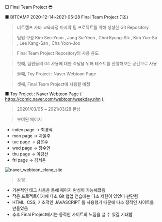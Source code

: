 □ Final Team Project 😎

■ BITCAMP 2020-12-14~2021-05-28 Final Team Project (1조)

> 비트캠프 자바 교육과정 마지막 팀 프로젝트를 위해 생성한 Git Repository

> 팀원 구성 Kim Seo-Yoon , Jang Su-Yeon , Choi Kyung-Sik , Kim Yun-Su , Lee Kang-San , Cha Yoon-Joo

> Final Team Project Repository의 사용 용도

> 첫째, 팀원들의 Git 사용에 대한 숙달을 위해 테스트를 진행해보는 공간으로 사용

> 둘째, Toy Project : Naver Webtoon Page

> 셋째, Final Team Project에 사용될 예정


■ Toy Project : Naver Webtoon Page ( https://comic.naver.com/webtoon/weekday.nhn );

> 20201/03/05 ~ 2021/03/28 완성

> 부여된 페이지
 - index page -> 최경식
 - mon page -> 차윤주
 - tue page -> 김윤수
 - wed page -> 장수연
 - thu page -> 이강산
 - fri page -> 김서윤

![naver_webtoon_clone_site](https://user-images.githubusercontent.com/70927354/113009879-5370b180-91b3-11eb-83dc-199474deb56c.png)

> 강평

- 기본적인 태그 사용을 통해 페이지 완성이 가능해졌음
- 작은 프로젝트이기에 다소 Git 협업 연습에는 다소 제한이 있었다 판단됨
- HTML, CSS, 기초적인 JAVASCRIPT 를 사용했기 때문에 다소 정적인 사이트를 만들었음
- 추후 Final Project에서는 동적인 사이트의 느낌을 낼 수 있길 기대함
